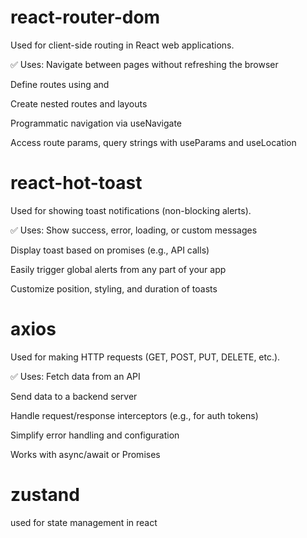 # react-router-dom

Used for client-side routing in React web applications.

✅ Uses:
Navigate between pages without refreshing the browser

Define routes using <Route> and <Routes>

Create nested routes and layouts

Programmatic navigation via useNavigate

Access route params, query strings with useParams and useLocation

 # react-hot-toast
Used for showing toast notifications (non-blocking alerts).

✅ Uses:
Show success, error, loading, or custom messages

Display toast based on promises (e.g., API calls)

Easily trigger global alerts from any part of your app

Customize position, styling, and duration of toasts

 # axios
Used for making HTTP requests (GET, POST, PUT, DELETE, etc.).

✅ Uses:
Fetch data from an API

Send data to a backend server

Handle request/response interceptors (e.g., for auth tokens)

Simplify error handling and configuration

Works with async/await or Promises

# zustand
used for state management in react